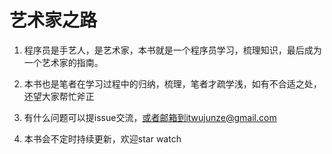 # 艺术家之路


1. 程序员是手艺人，是艺术家，本书就是一个程序员学习，梳理知识，最后成为一个艺术家的指南。

2. 本书也是笔者在学习过程中的归纳，梳理，笔者才疏学浅，如有不合适之处，还望大家帮忙斧正

3. 有什么问题可以提issue交流，或者邮箱到itwujunze@gmail.com

4. 本书会不定时持续更新，欢迎star watch
